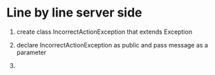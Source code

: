 # Line by line server side 

1. create class IncorrectActionException that extends Exception

2. declare IncorrectActionException as public and pass message as a parameter 

3. 